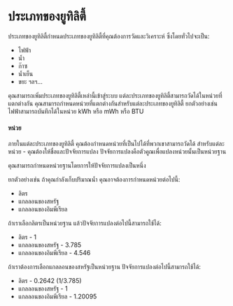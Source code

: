 # ประเภทของยูทิลิตี้



ประเภทของยูทิลิตี้กำหนดประเภทของยูทิลิตี้ที่คุณต้องการวัดและวิเคราะห์ ซึ่งโดยทั่วไปจะเป็น:

* ไฟฟ้า
* น้ำ
* ก๊าซ
* น้ำเย็น
* ขยะ ฯลฯ...

คุณสามารถเพิ่มประเภทของยูทิลิตี้เหล่านี้เข้าสู่ระบบ แต่ละประเภทของยูทิลิตี้สามารถวัดได้ในหน่วยที่แตกต่างกัน คุณสามารถกำหนดหน่วยที่แตกต่างกันสำหรับแต่ละประเภทของยูทิลิตี้ ยกตัวอย่างเช่น ไฟฟ้าสามารถบันทึกได้ในหน่วย kWh หรือ mWh หรือ BTU

#### หน่วย

ภายในแต่ละประเภทของยูทิลิตี้ คุณต้องกำหนดหน่วยที่เป็นไปได้ที่พวกเขาสามารถวัดได้ สำหรับแต่ละหน่วย - คุณต้องให้ชื่อและปัจจัยการแปลง ปัจจัยการแปลงคือตัวคูณเพื่อแปลงหน่วยนั้นเป็นหน่วยฐาน

คุณสามารถกำหนดหน่วยฐานโดยการให้ปัจจัยการแปลงเป็นหนึ่ง

ยกตัวอย่างเช่น ถ้าคุณกำลังเก็บปริมาณน้ำ คุณอาจต้องการกำหนดหน่วยต่อไปนี้:

* ลิตร
* แกลลอนของสหรัฐ
* แกลลอนของอิมพีเรียล

ถ้าเราเลือกลิตรเป็นหน่วยฐาน แล้วปัจจัยการแปลงต่อไปนี้สามารถใช้ได้:

* ลิตร - 1
* แกลลอนของสหรัฐ - 3.785
* แกลลอนของอิมพีเรียล - 4.546

ถ้าเราต้องการเลือกแกลลอนของสหรัฐเป็นหน่วยฐาน ปัจจัยการแปลงต่อไปนี้สามารถใช้ได้:

* ลิตร - 0.2642 (1/3.785)
* แกลลอนของสหรัฐ - 1
* แกลลอนของอิมพีเรียล - 1.20095

###